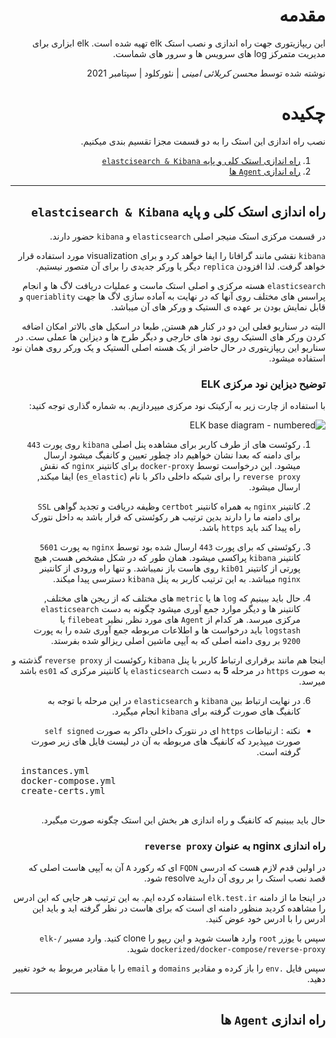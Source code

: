 <div dir="rtl">
 
# مقدمه

 این ریپازیتوری جهت راه اندازی و نصب استک elk 
 تهیه شده است. 
 elk
 ابزاری برای مدیریت متمرکز log های سرویس ها و سرور های شماست.
 
نوشته شده توسط _محسن کربلائی امینی_  |  نئورکلود  |  سپتامبر 2021
 
 # چکیده
 
 نصب راه اندازی این استک را به دو قسمت مجزا تقسیم بندی میکنیم.
 
 1. [راه اندازی استک کلی و پایه `elastcisearch & Kibana`](#راه-اندازی-استک-کلی-و-پایه-elastcisearch--kibana)
 2.  [راه اندازی `Agent` ها ](#راه-اندازی-agent-ها)
 ---
 ## راه اندازی استک کلی و پایه `elastcisearch & Kibana`
 
 در قسمت مرکزی استک منیجر اصلی `elasticsearch` و `kibana` حضور دارند.
 
 `kibana` نقشی مانند گرافانا را ایفا خواهد کرد و برای visualization مورد استفاده قرار خواهد گرفت. 
 لذا افزودن `replica` دیگر یا ورکر جدیدی را برای آن متصور نیستیم.
 
 `elasticsearch` هسته مرکزی و اصلی استک ماست و عملیات دریافت لاگ ها و انجام پراسس های مختلف روی آنها که در نهایت به آماده سازی لاگ ها 
 جهت `queriablity` و قابل نمایش بودن بر عهده ی الستیک و ورکر های آن میباشد.
 
 البته در سناریو فعلی این دو در کنار هم هستن, طبعا در اسکیل های بالاتر امکان اضافه کردن ورکر های الستیک روی نود های خارجی و دیگر طرح ها و دیزاین ها عملی ست. در سناریو  این ریپازیتوری در حال حاضر از یک هسته اصلی الستیک و یک ورکر روی همان نود استفاده میشود.
 
 ### توضیح دیزاین نود مرکزی ELK
 
 با استفاده از چارت زیر به آرکیتک نود مرکزی میپردازیم. به شماره گذاری توجه کنید:
 
 ![ELK base diagram - numbered](https://user-images.githubusercontent.com/77579794/133118238-baf0f569-61bd-43a7-9e6d-3061d7e4037c.png)
 
 1. رکوئست های از طرف کاربر برای مشاهده پنل اصلی `kibana` روی پورت
 `443`
 برای دامنه که بعدا نشان خواهیم داد چطور تعیین و کانفیگ میشود ارسال میشود. این درخواست توسط `docker-proxy`
 برای کانتینر `nginx`
 که نقش `reverse proxy`
 را برای شبکه داخلی داکر با نام (`es_elastic`)
 ایفا میکند, ارسال میشود.
 
 2. کانتینر `nginx` به همراه کانتینر `certbot` وظیفه دریافت و تجدید گواهی `SSL` برای دامنه ما  را دارند
 بدین ترتیب هر رکوئستی که قرار باشد به داخل نتورک راه پیدا کند باید `https` باشد.
 
 3. رکوئستی که برای پورت 
 `443` ارسال شده بود
 توسط `nginx`
 به پورت 
 `5601`
 کانتینر `kibana` پراکسی میشود. 
 همان طور که در شکل مشخص هست, هیچ پورتی از کانتینر `kib01` روی هاست باز نمیباشد. و تنها راه ورودی از کانتینر `nginx` میباشد.
 به این ترتیب کاربر به پنل `kibana` دسترسی پیدا میکند.
 
 4. حال باید ببینیم که `log` ها یا `metric` های مختلف که از ریجن های مختلف, کانتینر ها و دیگر موارد جمع آوری میشود چگونه به دست `elasticsearch` مرکزی میرسد.
 هر کدام از `Agent` های مورد نظر, نظیر `filebeat` یا `logstash`
 باید درخواست ها و اطلاعات مربوطه جمع آوری شده را به پورت 
 `9200` 
 بر روی دامنه اصلی که به آیپی ماشین اصلی ریزالو شده بفرستد.
 
 اینجا هم مانند برقراری ارتباط کاربر با پنل `kibana` رکوئست از `reverse proxy` گذشته و به صورت `https`
 در مرحله **5** به دست `elasticsearch` یا کانتینر مرکزی که 
 `es01` باشد میرسد.
 
 6. در نهایت ارتباط بین `kibana` و `elasticsearch` در این مرحله با توجه به کانفیگ های صورت گرفته برای `kibana` انجام میگیرد.
 
 - نکته : ارتباطات `https` ای در نتورک داخلی داکر به صورت `self signed`  صورت میپذیرد که کانفیگ های مربوطه به آن در لیست فایل های زیر صورت گرفته است.
  <pre dir="ltr">
  instances.yml
  docker-compose.yml
  create-certs.yml
  </pre>
 
 حال باید ببینیم که کانفیگ و راه اندازی هر بخش این استک چگونه صورت میگیرد.
 
 ### راه اندازی nginx به عنوان `reverse proxy`
 
 در اولین قدم لازم هست که ادرسی `FQDN` ای که رکورد `A` آن به آیپی هاست اصلی که قصد نصب استک را بر روی آن دارید resolve  شود.
 
 در اینجا ما از دامنه `elk.test.ir` استفاده کرده ایم. 
 به این ترتیب هر جایی که این ادرس را مشاهده کردید منظور دامنه ای است که برای هاست در نظر گرفته اید و باید این ادرس را با ادرس خود عوض کنید.
 
 سپس با یوزر `root` وارد هاست شوید و این ریپو را clone کنید.
 وارد مسیر `/elk-dockerized/docker-compose/reverse-proxy` شوید.
 
 سپس فایل `.env` را باز کرده و مقادیر `domains` و `email` را با مقادیر مربوط به خود تغییر دهید.
 
 
 
 ---
 ##  راه اندازی `Agent` ها
</div>
